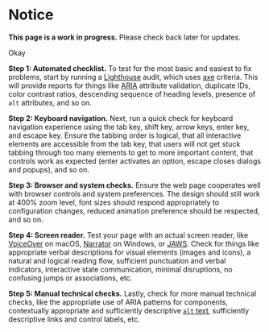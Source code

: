 <!--lede
  Accessibility testing is a required process in the creation of any component, page, or site for Texas Children's. It involves a combination of automated tests and manual checks, sometimes simple and objective, other times nuanced and complicated.
lede-->

<tcds-dialog open id="testing-wip">
  <h1>Notice</h1>

  <p>
    <strong>This page is a work in progress.</strong> Please check back later for updates.
  </p>

  <tcds-button variant="secondary" controls="testing-wip">Okay</tcds-button>
</tcds-dialog>

**Step 1: Automated checklist.** To test for the most basic and easiest to fix problems, start by running a [Lighthouse](https://developer.chrome.com/docs/lighthouse/overview/) audit, which uses [axe](https://www.deque.com/axe/) criteria. This will provide reports for things like [ARIA](https://www.w3.org/WAI/standards-guidelines/aria/) attribute validation, duplicate IDs, color contrast ratios, descending sequence of heading levels, presence of `alt` attributes, and so on.

**Step 2: Keyboard navigation.** Next, run a quick check for keyboard navigation experience using the tab key, shift key, arrow keys, enter key, and escape key. Ensure the tabbing order is logical, that all interactive elements are accessible from the tab key, that users will not get stuck tabbing through too many elements to get to more important content, that controls work as expected (enter activates an option, escape closes dialogs and popups), and so on.

**Step 3: Browser and system checks.** Ensure the web page cooperates well with browser controls and system preferences. The design should still work at 400% zoom level, font sizes should respond appropriately to configuration changes, reduced animation preference should be respected, and so on.

**Step 4: Screen reader.** Test your page with an actual screen reader, like [VoiceOver](https://www.apple.com/accessibility/vision/) on macOS, [Narrator](https://support.microsoft.com/en-us/windows/complete-guide-to-narrator-e4397a0d-ef4f-b386-d8ae-c172f109bdb1) on Windows, or [JAWS](https://www.freedomscientific.com/products/software/jaws/). Check for things like appropriate verbal descriptions for visual elements (images and icons), a natural and logical reading flow, sufficient punctuation and verbal indicators, interactive state communication, minimal disruptions, no confusing jumps or associations, etc.

**Step 5: Manual technical checks.** Lastly, check for more manual technical checks, like the appropriate use of ARIA patterns for components, contextually appropriate and sufficiently descriptive [`alt` text](/accessibility/writing-accessible-text), sufficiently descriptive links and control labels, etc.
